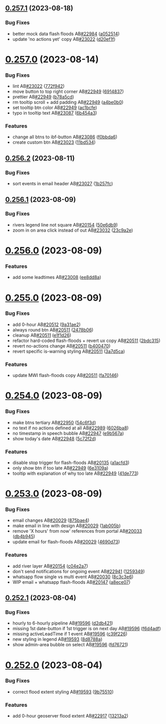 ## [0.257.1](https://github.com/rodekruis/IBF-system/compare/v0.257.0...v0.257.1) (2023-08-18)


### Bug Fixes

* better mock data flash floods AB[#22984](https://github.com/rodekruis/IBF-system/issues/22984) ([a052514](https://github.com/rodekruis/IBF-system/commit/a05251464e82a68747bae86c18ec0d29dd4579e4))
* update 'no actions yet' copy AB[#23022](https://github.com/rodekruis/IBF-system/issues/23022) ([d20ef1f](https://github.com/rodekruis/IBF-system/commit/d20ef1fe646077e04cd8df04b181d7456c245588))



# [0.257.0](https://github.com/rodekruis/IBF-system/compare/v0.256.2...v0.257.0) (2023-08-14)


### Bug Fixes

* lint AB[#23022](https://github.com/rodekruis/IBF-system/issues/23022) ([772f942](https://github.com/rodekruis/IBF-system/commit/772f942c5cbf8cf930e138352488c689a7b3eb7d))
* move button to top right corner AB[#22949](https://github.com/rodekruis/IBF-system/issues/22949) ([6914837](https://github.com/rodekruis/IBF-system/commit/691483730b28440faea8acda71fd7d17eaee19e4))
* prettier AB[#22949](https://github.com/rodekruis/IBF-system/issues/22949) ([b78a5cd](https://github.com/rodekruis/IBF-system/commit/b78a5cdd9b669bb59b002927cdef8765818b8892))
* rm tooltip scroll + add padding AB[#22949](https://github.com/rodekruis/IBF-system/issues/22949) ([a4be0b0](https://github.com/rodekruis/IBF-system/commit/a4be0b0dd1285244423de8c2094673f9cd8440f8))
* set tooltip btn color AB[#22949](https://github.com/rodekruis/IBF-system/issues/22949) ([ac1bcfe](https://github.com/rodekruis/IBF-system/commit/ac1bcfefa9af69a95ddb484d587e683b8fbe5462))
* typo in tooltip text AB[#23087](https://github.com/rodekruis/IBF-system/issues/23087) ([6b454a3](https://github.com/rodekruis/IBF-system/commit/6b454a37359a493ad4309fc1f59365bb86c1ffda))


### Features

* change all btns to ibf-button AB[#23086](https://github.com/rodekruis/IBF-system/issues/23086) ([f0bbda6](https://github.com/rodekruis/IBF-system/commit/f0bbda66e8a60b4e0c12ccebc3d277996dd1e522))
* create custom btn AB[#23023](https://github.com/rodekruis/IBF-system/issues/23023) ([11bd534](https://github.com/rodekruis/IBF-system/commit/11bd534e839f85dbbb0bd02e0b644189b98ff476))



## [0.256.2](https://github.com/rodekruis/IBF-system/compare/v0.256.1...v0.256.2) (2023-08-11)


### Bug Fixes

* sort events in email header AB[#23027](https://github.com/rodekruis/IBF-system/issues/23027) ([1b257fc](https://github.com/rodekruis/IBF-system/commit/1b257fcf9d653eebb484c710fbde6601f16f7b60))



## [0.256.1](https://github.com/rodekruis/IBF-system/compare/v0.256.0...v0.256.1) (2023-08-09)


### Bug Fixes

* rivers legend line not square AB[#20154](https://github.com/rodekruis/IBF-system/issues/20154) ([50e6db9](https://github.com/rodekruis/IBF-system/commit/50e6db9613ee691ec10412ca42c8fef562909d2f))
* zoom in on area click instead of out AB[#23032](https://github.com/rodekruis/IBF-system/issues/23032) ([23c9a2e](https://github.com/rodekruis/IBF-system/commit/23c9a2e21b424414b0152a6cd66ae0b179173295))



# [0.256.0](https://github.com/rodekruis/IBF-system/compare/v0.255.0...v0.256.0) (2023-08-09)


### Features

* add some leadtimes AB[#23008](https://github.com/rodekruis/IBF-system/issues/23008) ([ee8dd8a](https://github.com/rodekruis/IBF-system/commit/ee8dd8a87865e92ca953445e40b69109e6e7b55a))



# [0.255.0](https://github.com/rodekruis/IBF-system/compare/v0.254.0...v0.255.0) (2023-08-09)


### Bug Fixes

* add 0-hour AB[#20512](https://github.com/rodekruis/IBF-system/issues/20512) ([9a31ae2](https://github.com/rodekruis/IBF-system/commit/9a31ae2bb308674fcb379aeaf79138bb799a4c34))
* always round btn AB[#20511](https://github.com/rodekruis/IBF-system/issues/20511) ([2478b06](https://github.com/rodekruis/IBF-system/commit/2478b06b95d78c6f6a3d2ece3d987999f9f72410))
* cleanup AB[#20511](https://github.com/rodekruis/IBF-system/issues/20511) ([e1f1d26](https://github.com/rodekruis/IBF-system/commit/e1f1d261eab31be2d01d51f97d0af3cafbca10bb))
* refactor hard-coded flash-floods + revert ux copy AB[#20511](https://github.com/rodekruis/IBF-system/issues/20511) ([2bdc315](https://github.com/rodekruis/IBF-system/commit/2bdc315c47cdcd1a216ce915e23268e2b27e93e5))
* revert no-actions change AB[#20511](https://github.com/rodekruis/IBF-system/issues/20511) ([b400470](https://github.com/rodekruis/IBF-system/commit/b40047050cad736993b07cc47891afb40d7cfb34))
* revert specific is-warning styling AB[#20511](https://github.com/rodekruis/IBF-system/issues/20511) ([3a7d5ca](https://github.com/rodekruis/IBF-system/commit/3a7d5ca1703d53265dfcfa84cf867d60e92a41d6))


### Features

* update MWI flash-floods copy AB[#20511](https://github.com/rodekruis/IBF-system/issues/20511) ([fa70146](https://github.com/rodekruis/IBF-system/commit/fa70146bca922da9a313759929f8c426cf3a1ec6))



# [0.254.0](https://github.com/rodekruis/IBF-system/compare/v0.253.0...v0.254.0) (2023-08-09)


### Bug Fixes

* make btns tertiary AB[#22950](https://github.com/rodekruis/IBF-system/issues/22950) ([54c6f3d](https://github.com/rodekruis/IBF-system/commit/54c6f3d2a1257011c7450ea697d551834c63edd5))
* no text if no actions defined at all AB[#22989](https://github.com/rodekruis/IBF-system/issues/22989) ([6026ba8](https://github.com/rodekruis/IBF-system/commit/6026ba8bd7a9743b8e0d918903fe746fb6cf0a7b))
* no timestamp in speech bubble AB[#22947](https://github.com/rodekruis/IBF-system/issues/22947) ([e9b567a](https://github.com/rodekruis/IBF-system/commit/e9b567a8c62cd20a617f99d6117e904c0d2ed25b))
* show today's date AB[#22948](https://github.com/rodekruis/IBF-system/issues/22948) ([5c72f2d](https://github.com/rodekruis/IBF-system/commit/5c72f2d1ec1a141db6d427bbdd457362db1381a8))


### Features

* disable stop trigger for flash-floods AB[#20135](https://github.com/rodekruis/IBF-system/issues/20135) ([a1acfd3](https://github.com/rodekruis/IBF-system/commit/a1acfd34c14ad79a33be3534f1e2a0545a5f4567))
* only show btn if too late AB[#22949](https://github.com/rodekruis/IBF-system/issues/22949) ([6e3109a](https://github.com/rodekruis/IBF-system/commit/6e3109a6c6163f3edf8da2f3c8d0447fc7d4485a))
* tooltip with explanation of why too late AB[#22949](https://github.com/rodekruis/IBF-system/issues/22949) ([41de773](https://github.com/rodekruis/IBF-system/commit/41de773242b6c3ec9cbe69ced8b38748145413db))



# [0.253.0](https://github.com/rodekruis/IBF-system/compare/v0.252.1...v0.253.0) (2023-08-09)


### Bug Fixes

* email changes AB[#20029](https://github.com/rodekruis/IBF-system/issues/20029) ([875bae4](https://github.com/rodekruis/IBF-system/commit/875bae4264d176a40902942c7a5fcfd8f47eb764))
* make email in line with design AB[#20029](https://github.com/rodekruis/IBF-system/issues/20029) ([1ab005b](https://github.com/rodekruis/IBF-system/commit/1ab005b9c551cc950196b47613fc430d01b24412))
* remove 'X hours' from now' references from portal AB[#20033](https://github.com/rodekruis/IBF-system/issues/20033) ([db4b945](https://github.com/rodekruis/IBF-system/commit/db4b94533f7848548045a8ef29a0eececf91d69e))
* update email for flash-floods AB[#20029](https://github.com/rodekruis/IBF-system/issues/20029) ([4690d73](https://github.com/rodekruis/IBF-system/commit/4690d73c96f499a0cf04d1875072f95ee4ae1199))


### Features

* add river layer AB[#20154](https://github.com/rodekruis/IBF-system/issues/20154) ([c04e2a7](https://github.com/rodekruis/IBF-system/commit/c04e2a78c4d1c49c1ac027e219b88ddb27843fe8))
* don't send notifications for ongoing event AB[#22941](https://github.com/rodekruis/IBF-system/issues/22941) ([1259349](https://github.com/rodekruis/IBF-system/commit/12593491d58ef196414ae30b7292dc440748112f))
* whatsapp flow single vs multi event AB[#20030](https://github.com/rodekruis/IBF-system/issues/20030) ([8c3c3e6](https://github.com/rodekruis/IBF-system/commit/8c3c3e64e8c7a1f744b3f725e0799abad1e388ca))
* WIP email + whatsapp flash-floods AB[#20147](https://github.com/rodekruis/IBF-system/issues/20147) ([a8ece07](https://github.com/rodekruis/IBF-system/commit/a8ece07b265d0e109216f1ddc7fbf8f427657f19))



## [0.252.1](https://github.com/rodekruis/IBF-system/compare/v0.252.0...v0.252.1) (2023-08-04)


### Bug Fixes

* hourly to 6-hourly pipeline AB[#19596](https://github.com/rodekruis/IBF-system/issues/19596) ([d2db421](https://github.com/rodekruis/IBF-system/commit/d2db421d7353ed0c54c3c2c1bb35cbd7f373b351))
* missing 1st date-button if 1st trigger is on next day AB[#19596](https://github.com/rodekruis/IBF-system/issues/19596) ([f6d4adf](https://github.com/rodekruis/IBF-system/commit/f6d4adfefd187b0f76eabf82d0eccc11aa23efea))
* missing activeLeadTime if 1 event AB[#19596](https://github.com/rodekruis/IBF-system/issues/19596) ([c39f226](https://github.com/rodekruis/IBF-system/commit/c39f22600a96e4aa0de9b1f616f6c3620feafb36))
* new styling in legend AB[#19593](https://github.com/rodekruis/IBF-system/issues/19593) ([8d8788a](https://github.com/rodekruis/IBF-system/commit/8d8788a38bd92a168e63518972d1c76e691e5458))
* show admin-area bubble on select AB[#19596](https://github.com/rodekruis/IBF-system/issues/19596) ([fd76721](https://github.com/rodekruis/IBF-system/commit/fd767213289ca845d9ac8978a16645b0fb4f95d7))



# [0.252.0](https://github.com/rodekruis/IBF-system/compare/v0.251.1...v0.252.0) (2023-08-04)


### Bug Fixes

* correct flood extent styling AB[#19593](https://github.com/rodekruis/IBF-system/issues/19593) ([9b75510](https://github.com/rodekruis/IBF-system/commit/9b75510d579f37db720a8158703660b5c90d2e8a))


### Features

* add 0-hour geoserver flood extent AB[#22917](https://github.com/rodekruis/IBF-system/issues/22917) ([13213a2](https://github.com/rodekruis/IBF-system/commit/13213a245b5172dd379ecd7de95e03f5421e4673))



